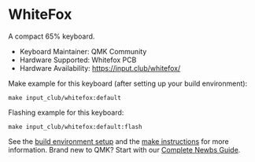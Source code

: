 # WhiteFox

A compact 65% keyboard.

* Keyboard Maintainer: QMK Community
* Hardware Supported: Whitefox PCB
* Hardware Availability: https://input.club/whitefox/

Make example for this keyboard (after setting up your build environment):

    make input_club/whitefox:default

Flashing example for this keyboard:

    make input_club/whitefox:default:flash

See the [build environment setup](https://docs.qmk.fm/#/getting_started_build_tools) and the [make instructions](https://docs.qmk.fm/#/getting_started_make_guide) for more information. Brand new to QMK? Start with our [Complete Newbs Guide](https://docs.qmk.fm/#/newbs).
